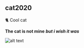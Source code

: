 ## cat2020


🐈 Cool cat

**The cat is not mine**
***but i wish it was***

![alt text](https://i.pinimg.com/originals/69/85/58/6985580848cd8b55da8df7208bd43e99.png)
